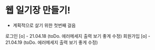 # 웹 일기장 만들기!

- 계획적으로 살기 위한 첫번째 걸음

로그인 [o] - 21.04.18 (toDo. 에러메세지 출력 보기 좋게 수정)
회원가입 [o] - 21.04.19 (toDo. 에러메세지 출력 보기 좋게 수정)
